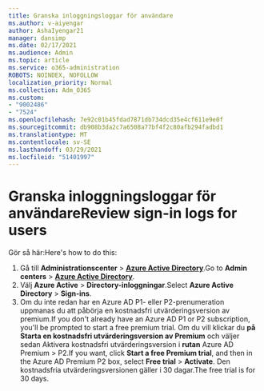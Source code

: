 ```yaml
---
title: Granska inloggningsloggar för användare
ms.author: v-aiyengar
author: AshaIyengar21
manager: dansimp
ms.date: 02/17/2021
ms.audience: Admin
ms.topic: article
ms.service: o365-administration
ROBOTS: NOINDEX, NOFOLLOW
localization_priority: Normal
ms.collection: Adm_O365
ms.custom:
- "9002486"
- "7524"
ms.openlocfilehash: 7e92c01b45fdad7871db734dcd35e4cf611e9e0f
ms.sourcegitcommit: db908b3da2c7a6508a77bf4f2c80afb294fadbd1
ms.translationtype: MT
ms.contentlocale: sv-SE
ms.lasthandoff: 03/29/2021
ms.locfileid: "51401997"
---
```

# <a name="review-sign-in-logs-for-users"></a><span data-ttu-id="f1f7f-102">Granska inloggningsloggar för användare</span><span class="sxs-lookup"><span data-stu-id="f1f7f-102">Review sign-in logs for users</span></span>

<span data-ttu-id="f1f7f-103">Gör så här:</span><span class="sxs-lookup"><span data-stu-id="f1f7f-103">Here's how to do this:</span></span>

1. <span data-ttu-id="f1f7f-104">Gå till **Administrationscenter**  >  **[Azure Active Directory](https://go.microsoft.com/fwlink/p/?linkid=2067268)**.</span><span class="sxs-lookup"><span data-stu-id="f1f7f-104">Go to **Admin centers** > **[Azure Active Directory](https://go.microsoft.com/fwlink/p/?linkid=2067268)**.</span></span>
1. <span data-ttu-id="f1f7f-105">Välj **Azure Active**  >  **Directory-inloggningar**.</span><span class="sxs-lookup"><span data-stu-id="f1f7f-105">Select **Azure Active Directory** > **Sign-ins**.</span></span>
1. <span data-ttu-id="f1f7f-106">Om du inte redan har en Azure AD P1- eller P2-prenumeration uppmanas du att påbörja en kostnadsfri utvärderingsversion av premium.</span><span class="sxs-lookup"><span data-stu-id="f1f7f-106">If you don't already have an Azure AD P1 or P2 subscription, you'll be prompted to start a free premium trial.</span></span> <span data-ttu-id="f1f7f-107">Om du vill klickar du **på Starta en kostnadsfri utvärderingsversion av Premium** och väljer sedan Aktivera kostnadsfri utvärderingsversion i **rutan** Azure AD Premium  >  P2.</span><span class="sxs-lookup"><span data-stu-id="f1f7f-107">If you want, click **Start a free Premium trial**, and then in the Azure AD Premium P2 box, select **Free trial** > **Activate**.</span></span> <span data-ttu-id="f1f7f-108">Den kostnadsfria utvärderingsversionen gäller i 30 dagar.</span><span class="sxs-lookup"><span data-stu-id="f1f7f-108">The free trial is for 30 days.</span></span>